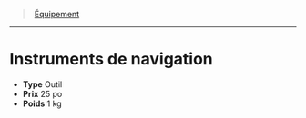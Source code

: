 ﻿---
!EquipmentItem
Type: Outil
Price: 25 po
Weight: 1 kg
Id: equipment_hd.md#instruments-de-navigation
ParentLink: equipment_hd.md#Équipement
Name: Instruments de navigation
ParentName: Équipement
NameLevel: 1
Attributes: {}
---
> [Équipement](hd_equipment.md)

---

# Instruments de navigation

- **Type** Outil
- **Prix** 25 po
- **Poids** 1 kg

